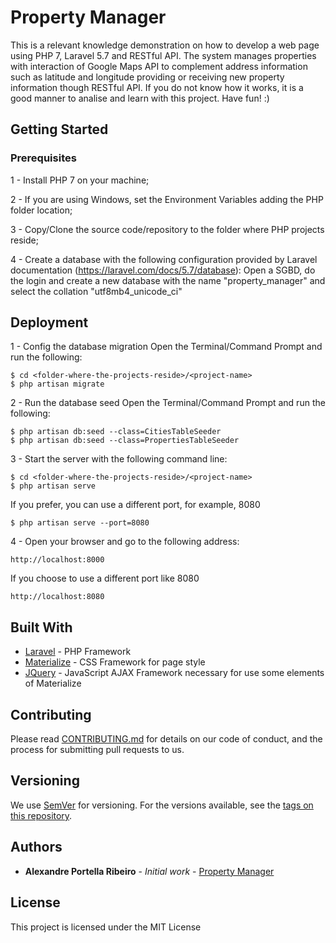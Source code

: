 # Property Manager

This is a relevant knowledge demonstration on how to develop a web page using PHP 7, Laravel 5.7 and RESTful API.
The system manages properties with interaction of Google Maps API to complement address information such as latitude and longitude providing or receiving new property information though RESTful API.
If you do not know how it works, it is a good manner to analise and learn with this project. 
Have fun! :)

## Getting Started

### Prerequisites

1 - Install PHP 7 on your machine;

2 - If you are using Windows, set the Environment Variables adding the PHP folder location;

3 - Copy/Clone the source code/repository to the folder where PHP projects reside;

4 - Create a database with the following configuration provided by Laravel documentation (https://laravel.com/docs/5.7/database):
Open a SGBD, do the login and create a new database with the name "property_manager" and select the collation "utf8mb4_unicode_ci"

## Deployment

1 - Config the database migration
Open the Terminal/Command Prompt and run the following:
```
$ cd <folder-where-the-projects-reside>/<project-name>
$ php artisan migrate
```

2 - Run the database seed
Open the Terminal/Command Prompt and run the following:
```
$ php artisan db:seed --class=CitiesTableSeeder
$ php artisan db:seed --class=PropertiesTableSeeder
```

3 - Start the server with the following command line:
```
$ cd <folder-where-the-projects-reside>/<project-name>
$ php artisan serve
```
If you prefer, you can use a different port, for example, 8080
```
$ php artisan serve --port=8080
```

4 - Open your browser and go to the following address:
```
http://localhost:8000
```
If you choose to use a different port like 8080
```
http://localhost:8080
```

## Built With

* [Laravel](https://laravel.com/docs/5.7/) - PHP Framework
* [Materialize](http://archives.materializecss.com/0.100.2/) - CSS Framework for page style
* [JQuery](https://jquery.com/) - JavaScript AJAX Framework necessary for use some elements of Materialize

## Contributing

Please read [CONTRIBUTING.md](https://gist.github.com/alexandrepro/d81e1f64e82107b7c67cce88e6cf6c6a) for details on our code of conduct, and the process for submitting pull requests to us.

## Versioning

We use [SemVer](http://semver.org/) for versioning. For the versions available, see the [tags on this repository](https://github.com/your/project/tags).

## Authors

* **Alexandre Portella Ribeiro** - *Initial work* - [Property Manager](https://github.com/alexandrepro/property-manager)

## License

This project is licensed under the MIT License
